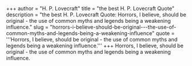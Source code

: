 +++
author = "H. P. Lovecraft"
title = "the best H. P. Lovecraft Quote"
description = "the best H. P. Lovecraft Quote: Horrors, I believe, should be original - the use of common myths and legends being a weakening influence."
slug = "horrors-i-believe-should-be-original---the-use-of-common-myths-and-legends-being-a-weakening-influence"
quote = '''Horrors, I believe, should be original - the use of common myths and legends being a weakening influence.'''
+++
Horrors, I believe, should be original - the use of common myths and legends being a weakening influence.

